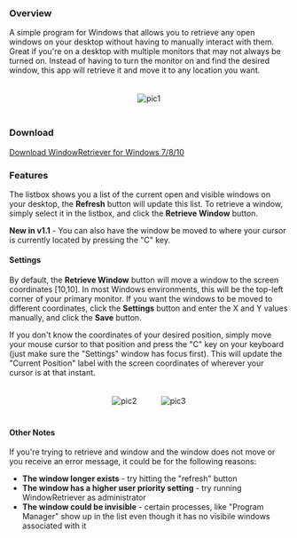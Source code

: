 ### Overview

A simple program for Windows that allows you to retrieve any open windows on your desktop without having to manually interact with them.  Great if you're on a desktop with multiple monitors that may not always be turned on.  Instead of having to turn the monitor on and find the desired window, this app will retrieve it and move it to any location you want.

<div style="text-align:center; padding: 20px">
<img src="http://i.imgur.com/sebL5Il.jpg" alt="pic1">
</div>

### Download

[Download WindowRetriever for Windows 7/8/10](https://github.com/zgod37/window-retriever/releases)

### Features

The listbox shows you a list of the current open and visible windows on your desktop, the **Refresh** button will update this list.  To retrieve a window, simply select it in the listbox, and click the **Retrieve Window** button.  

**New in v1.1** - You can also have the window be moved to where your cursor is currently located by pressing the "C" key.

#### Settings

By default, the **Retrieve Window** button will move a window to the screen coordinates [10,10].  In most Windows environments, this will be the top-left corner of your primary monitor.  If you want the windows to be moved to different coordinates, click the **Settings** button and enter the X and Y values manually, and click the **Save** button.  

If you don't know the coordinates of your desired position, simply move your mouse cursor to that position and press the "C" key on your keyboard (just make sure the "Settings" window has focus first).  This will update the "Current Position" label with the screen coordinates of wherever your cursor is at that instant.

<div style="text-align:center; padding: 20px">
<img src="http://imgur.com/6ItFRPr.jpg" style="margin-right:20px" alt="pic2">
<img src="http://imgur.com/vRShONj.jpg" style="margin-left:20px" alt="pic3">
</div>

#### Other Notes

If you're trying to retrieve and window and the window does not move or you receive an error message, it could be for the following reasons:

+ **The window longer exists** - try hitting the "refresh" button
+ **The window has a higher user priority setting** - try running WindowRetriever as administrator
+ **The window could be invisible** - certain processes, like "Program Manager" show up in the list even though it has no visibile windows associated with it